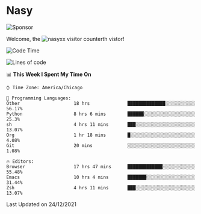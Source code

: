 # Nasy

<!--
<p align="center">
<img height="200" src="https://github-readme-stats.vercel.app/api?username=nasyxx&count_private=true&show_icons=true&theme=dracula&include_all_commits=true"/>
<img height="200" src="https://github-readme-stats.vercel.app/api/top-langs/?username=nasyxx&theme=dracula&hide=html,jupyter+notebook&count_private=true&show_icons=true"/>
</p>

  
----------------
-->

![Sponsor](https://img.shields.io/static/v1.svg?label=Sponsor&message=%E2%9D%A4&logo=GitHub&style=flat&color=pink)
 
Welcome, the ![nasyxx visitor counter](https://count.getloli.com/get/@nasyxx?theme=rule34)th vistor!
 
<!--START_SECTION:waka-->
![Code Time](http://img.shields.io/badge/Code%20Time-1%2C608%20hrs%209%20mins-blue)

![Lines of code](https://img.shields.io/badge/From%20Hello%20World%20I%27ve%20Written-5%20Million%20lines%20of%20code-blue)

📊 **This Week I Spent My Time On** 

```text
⌚︎ Time Zone: America/Chicago

💬 Programming Languages: 
Other                    18 hrs              ██████████████░░░░░░░░░░░   56.17% 
Python                   8 hrs 6 mins        ██████░░░░░░░░░░░░░░░░░░░   25.3% 
sh                       4 hrs 11 mins       ███░░░░░░░░░░░░░░░░░░░░░░   13.07% 
Org                      1 hr 18 mins        █░░░░░░░░░░░░░░░░░░░░░░░░   4.08% 
Git                      20 mins             ░░░░░░░░░░░░░░░░░░░░░░░░░   1.08%

🔥 Editors: 
Browser                  17 hrs 47 mins      █████████████░░░░░░░░░░░░   55.48% 
Emacs                    10 hrs 4 mins       ███████░░░░░░░░░░░░░░░░░░   31.44% 
Zsh                      4 hrs 11 mins       ███░░░░░░░░░░░░░░░░░░░░░░   13.07%

```


 Last Updated on 24/12/2021
<!--END_SECTION:waka-->

<!-- ![visitors](https://visitor-badge.laobi.icu/badge?page_id=nasyxx.nasyxx) -->
